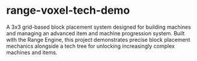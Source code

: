 # range-voxel-tech-demo
A 3x3 grid-based block placement system designed for building machines and managing an advanced item and machine progression system. Built with the Range Engine, this project demonstrates precise block placement mechanics alongside a tech tree for unlocking increasingly complex machines and items.
